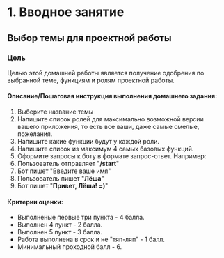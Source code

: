 # 1. Вводное занятие

## Выбор темы для проектной работы

### Цель

Целью этой домашней работы является получение одобрения по выбранной теме, функциям и ролям проектной работы.

#### Описание/Пошаговая инструкция выполнения домашнего задания:

1. Выберите название темы
2. Напишите список ролей для максимально возможной версии вашего приложения, то есть все ваши, даже самые смелые, пожелания.
3. Напишите какие функции будут у каждой роли.
4. Напишите список из максимум 4 самых базовых функций.
5. Оформите запросы к боту в формате запрос-ответ. Например:
6. Пользователь отправляет "**/start**"
7. Бот пишет "Введите ваше имя"
8. Пользователь пишет "**Лёша**"
9. Бот пишет "**Привет, Лёша! =)**"

#### Критерии оценки:
* Выполненые первые три пункта - 4 балла.
* Выполнен 4 пункт - 2 балла.
* Выполнен 5 пункт - 3 балла.
* Работа выполнена в срок и не "тяп-ляп" - 1 балл.
* Минимальный проходной балл - 6.